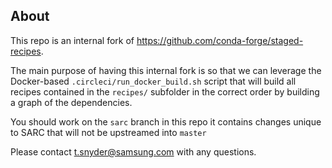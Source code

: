 ## About

This repo is an internal fork of https://github.com/conda-forge/staged-recipes.

The main purpose of having this internal fork is so that we can leverage the Docker-based
`.circleci/run_docker_build.sh` script that will build all recipes contained in the `recipes/`
subfolder in the correct order by building a graph of the dependencies.

You should work on the `sarc` branch in this repo  it contains changes unique to SARC that
will not be upstreamed into `master`

Please contact t.snyder@samsung.com with any questions.
